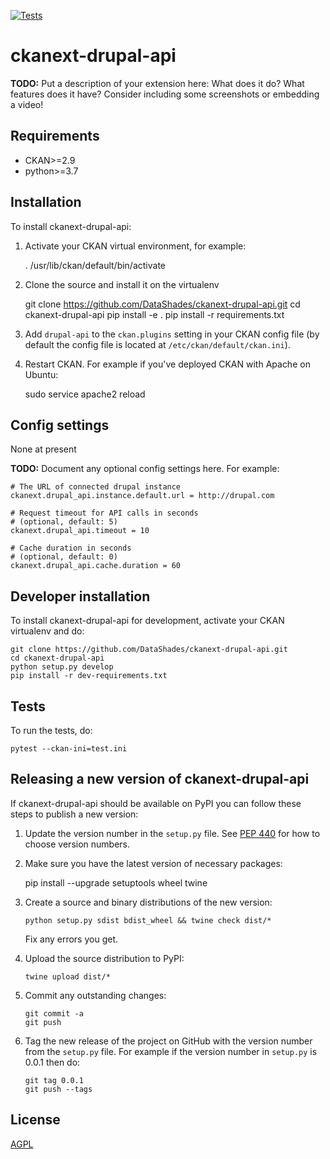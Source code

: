 [![Tests](https://github.com/DataShades/ckanext-drupal-api/workflows/Tests/badge.svg?branch=main)](https://github.com/DataShades/ckanext-drupal-api/actions)

# ckanext-drupal-api

**TODO:** Put a description of your extension here:  What does it do? What features does it have? Consider including some screenshots or embedding a video!


## Requirements

* CKAN>=2.9
* python>=3.7

## Installation

To install ckanext-drupal-api:

1. Activate your CKAN virtual environment, for example:

     . /usr/lib/ckan/default/bin/activate

2. Clone the source and install it on the virtualenv

    git clone https://github.com/DataShades/ckanext-drupal-api.git
    cd ckanext-drupal-api
    pip install -e .
	pip install -r requirements.txt

3. Add `drupal-api` to the `ckan.plugins` setting in your CKAN
   config file (by default the config file is located at
   `/etc/ckan/default/ckan.ini`).

4. Restart CKAN. For example if you've deployed CKAN with Apache on Ubuntu:

     sudo service apache2 reload


## Config settings

None at present

**TODO:** Document any optional config settings here. For example:

	# The URL of connected drupal instance
	ckanext.drupal_api.instance.default.url = http://drupal.com

	# Request timeout for API calls in seconds
    # (optional, default: 5)
	ckanext.drupal_api.timeout = 10

	# Cache duration in seconds
    # (optional, default: 0)
	ckanext.drupal_api.cache.duration = 60


## Developer installation

To install ckanext-drupal-api for development, activate your CKAN virtualenv and
do:

    git clone https://github.com/DataShades/ckanext-drupal-api.git
    cd ckanext-drupal-api
    python setup.py develop
    pip install -r dev-requirements.txt


## Tests

To run the tests, do:

    pytest --ckan-ini=test.ini


## Releasing a new version of ckanext-drupal-api

If ckanext-drupal-api should be available on PyPI you can follow these steps to publish a new version:

1. Update the version number in the `setup.py` file. See [PEP 440](http://legacy.python.org/dev/peps/pep-0440/#public-version-identifiers) for how to choose version numbers.

2. Make sure you have the latest version of necessary packages:

    pip install --upgrade setuptools wheel twine

3. Create a source and binary distributions of the new version:

       python setup.py sdist bdist_wheel && twine check dist/*

   Fix any errors you get.

4. Upload the source distribution to PyPI:

       twine upload dist/*

5. Commit any outstanding changes:

       git commit -a
       git push

6. Tag the new release of the project on GitHub with the version number from
   the `setup.py` file. For example if the version number in `setup.py` is
   0.0.1 then do:

       git tag 0.0.1
       git push --tags

## License

[AGPL](https://www.gnu.org/licenses/agpl-3.0.en.html)
